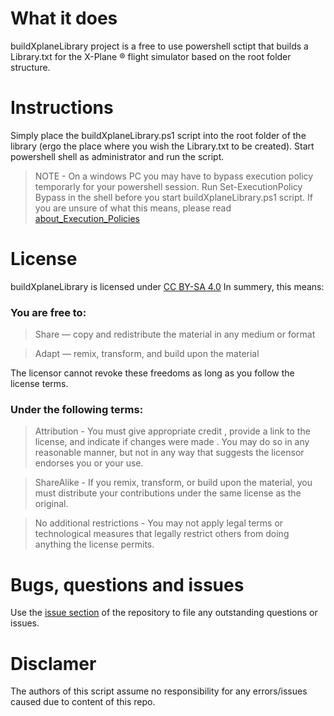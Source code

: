 # What it does
buildXplaneLibrary project is a free to use powershell sctipt that builds a Library.txt for the X-Plane ® flight simulator based on the root folder structure.

# Instructions 
Simply place the buildXplaneLibrary.ps1 script into the root folder of the library (ergo the place where you wish the Library.txt to be created). Start powershell shell as administrator and run the script. 

> NOTE - On a windows PC you may have to bypass execution policy temporarly for your powershell session. Run Set-ExecutionPolicy Bypass in the shell before you start buildXplaneLibrary.ps1 script. If you are unsure of what this means, please read [about_Execution_Policies](https://learn.microsoft.com/en-us/powershell/module/microsoft.powershell.core/about/about_execution_policies?view=powershell-7.4)

# License
buildXplaneLibrary is licensed under [CC BY-SA 4.0](https://creativecommons.org/licenses/by-sa/4.0/)
In summery, this means:
### You are free to:
> Share — copy and redistribute the material in any medium or format

> Adapt — remix, transform, and build upon the material

The licensor cannot revoke these freedoms as long as you follow the license terms.
### Under the following terms:
> Attribution - You must give appropriate credit , provide a link to the license, and indicate if changes were made . You may do so in any reasonable manner, but not in any way that suggests the licensor endorses you or your use.

> ShareAlike - If you remix, transform, or build upon the material, you must distribute your contributions under the same license as the original.

> No additional restrictions - You may not apply legal terms or technological measures that legally restrict others from doing anything the license permits.

# Bugs, questions and issues
Use the [issue section](https://github.com/DraggeBagge/buildXplaneLibrary/issues) of the repository to file any outstanding questions or issues.

# Disclamer
The authors of this script assume no responsibility for any errors/issues caused due to content of this repo.